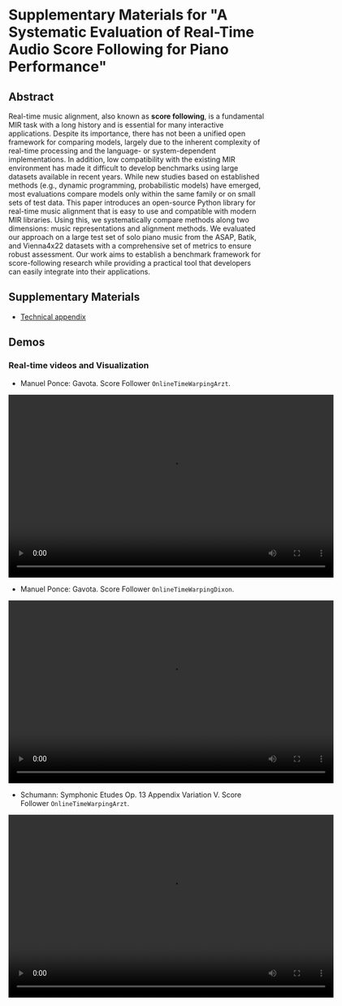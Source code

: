 # Supplementary Materials for "A Systematic Evaluation of Real-Time Audio Score Following for Piano Performance"

## Abstract

Real-time music alignment, also known as **score following**, is a fundamental MIR task with a long history and is essential for many interactive applications. Despite its importance, there has not been a unified open framework for comparing models, largely due to the inherent complexity of real-time processing and the language- or system-dependent implementations. In addition, low compatibility with the existing MIR environment has made it difficult to develop benchmarks using large datasets available in recent years. While new studies based on established methods (e.g., dynamic programming, probabilistic models) have emerged, most evaluations compare models only within the same family or on small sets of test data. This paper introduces an open-source Python library for real-time music alignment that is easy to use and compatible with modern MIR libraries. Using this, we systematically compare methods along two dimensions: music representations and alignment methods. We evaluated our approach on a large test set of solo piano music from the ASAP, Batik, and Vienna4x22 datasets with a comprehensive set of metrics to ensure robust assessment. Our work aims to establish a benchmark framework for score-following research while providing a practical tool that developers can easily integrate into their applications.

## Supplementary Materials

* [Technical appendix](./technical_appendix.pdf)

## Demos

### Real-time videos and Visualization

* Manuel Ponce: Gavota. Score Follower `OnlineTimeWarpingArzt`.
<video width="640" height="360" controls>
  <source src="https://raw.githubusercontent.com/anonymous-conference-submission/sfismk2831/main/videos/gavota_arzt_blurred_small.mp4" type="video/mp4">
  Your browser does not support the video tag.
</video>

* Manuel Ponce: Gavota. Score Follower `OnlineTimeWarpingDixon`.
<video width="640" height="360" controls>
  <source src="https://raw.githubusercontent.com/anonymous-conference-submission/sfismk2831/main/videos/gavota_dixon_blurred_small.mp4" type="video/mp4">
  Your browser does not support the video tag.
</video>

* Schumann: Symphonic Etudes Op. 13 Appendix Variation V. Score Follower `OnlineTimeWarpingArzt`.
<video width="640" height="360" controls>
  <source src="https://raw.githubusercontent.com/anonymous-conference-submission/sfismk2831/main/videos/schumann_demo_blurred_small.mp4" type="video/mp4">
  Your browser does not support the video tag.
</video>

